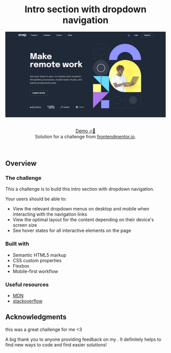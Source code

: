 <h1 align="center">Intro section with dropdown navigation
</h1>

![](./design/desktop.jpg)

<br>

<div align="center">
   <a href="https://ahlam-alsaffarini.github.io/Intro-section-with-dropdown-navigation/"> Demo 🔥🤍</a>
</div>

<div align="center">
   Solution for a challenge from  <a href="https://www.frontendmentor.io/challenges/intro-section-with-dropdown-navigation-ryaPetHE5" target="_blank">frontendmentor.io</a>.
</div>
<br>
<br>

## Overview

### The challenge

This a challenge is to build this intro section with dropdown navigation.

Your users should be able to:

- View the relevant dropdown menus on desktop and mobile when interacting with the navigation links
- View the optimal layout for the content depending on their device's screen size
- See hover states for all interactive elements on the page

### Built with

- Semantic HTML5 markup
- CSS custom properties
- Flexbox
- Mobile-first workflow

### Useful resources

- [MDN](https://developer.mozilla.org/en-US/)
- [stackoverflow](https://stackoverflow.com/)

## Acknowledgments

this was a great challenge for me <3

A big thank you to anyone providing feedback on my . It definitely helps to find new ways to code and find easier solutions!
